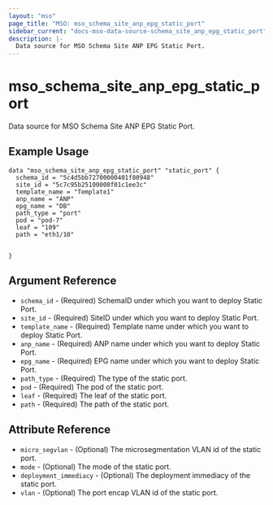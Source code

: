 ```yaml
---
layout: "mso"
page_title: "MSO: mso_schema_site_anp_epg_static_port"
sidebar_current: "docs-mso-data-source-schema_site_anp_epg_static_port"
description: |-
  Data source for MSO Schema Site ANP EPG Static Port.
---
```


# mso_schema_site_anp_epg_static_port #

Data source for MSO Schema Site ANP EPG Static Port.

## Example Usage ##

```hcl
data "mso_schema_site_anp_epg_static_port" "static_port" {
  schema_id = "5c4d5bb72700000401f80948"
  site_id = "5c7c95b25100008f01c1ee3c"
  template_name = "Template1"
  anp_name = "ANP"
  epg_name = "DB"
  path_type = "port"
  pod = "pod-7"
  leaf = "109"
  path = "eth1/10"
 

}
```

## Argument Reference ##

* `schema_id` - (Required) SchemaID under which you want to deploy Static Port.
* `site_id` - (Required) SiteID under which you want to deploy Static Port.
* `template_name` - (Required) Template name under which you want to deploy Static Port.
* `anp_name` - (Required) ANP name under which you want to deploy Static Port.
* `epg_name` - (Required) EPG name under which you want to deploy Static Port.
* `path_type` - (Required) The type of the static port.
* `pod` - (Required) The pod of the static port.
* `leaf` - (Required) The leaf of the static port.
* `path` - (Required) The path of the static port.


## Attribute Reference ##

* `micro_segvlan` - (Optional) The microsegmentation VLAN id of the static port.
* `mode` - (Optional) The mode of the static port.
* `deployment_immediacy` - (Optional) The deployment immediacy of the static port.
* `vlan` - (Optional) The port encap VLAN id of the static port.

 
